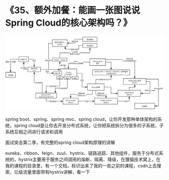 # 《35、额外加餐：能画一张图说说Spring Cloud的核心架构吗？》
![SpringCloud](images/35/01.png)

spring boot、spring、spring mvc、spring cloud，让你开发那种单体架构的系统，spring cloud是让你去开发分布式系统，让你把系统拆分为很多的子系统，子系统互相之间进行请求和调用

 

面试突击第二季，有完整的spring cloud架构原理的讲解

 

eureka、ribbon、feign、zuul、hystrix、链路追踪、其他组件，服务于分布式系统的，hystrix主要用于服务之间调用的熔断、隔离、降级，在狸猫技术窝上，在我的课程的目录里，有一个文档，标识出来了我的一些之前的课程，csdn上去搜索，亿级流量里面带有hystrix讲解，看一下